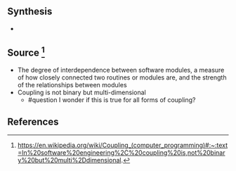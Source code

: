 ## Synthesis
- 
## Source [^1]
- The degree of interdependence between software modules, a measure of how closely connected two routines or modules are, and the strength of the relationships between modules
- Coupling is not binary but multi-dimensional
	- #question I wonder if this is true for all forms of coupling?
## References

[^1]: https://en.wikipedia.org/wiki/Coupling_(computer_programming)#:~:text=In%20software%20engineering%2C%20coupling%20is,not%20binary%20but%20multi%2Ddimensional.